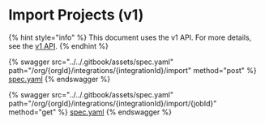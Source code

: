 # Import Projects (v1)

{% hint style="info" %}
This document uses the v1 API. For more details, see the [v1 API](../v1-api.md).
{% endhint %}

{% swagger src="../../.gitbook/assets/spec.yaml" path="/org/{orgId}/integrations/{integrationId}/import" method="post" %}
[spec.yaml](../../.gitbook/assets/spec.yaml)
{% endswagger %}

{% swagger src="../../.gitbook/assets/spec.yaml" path="/org/{orgId}/integrations/{integrationId}/import/{jobId}" method="get" %}
[spec.yaml](../../.gitbook/assets/spec.yaml)
{% endswagger %}
